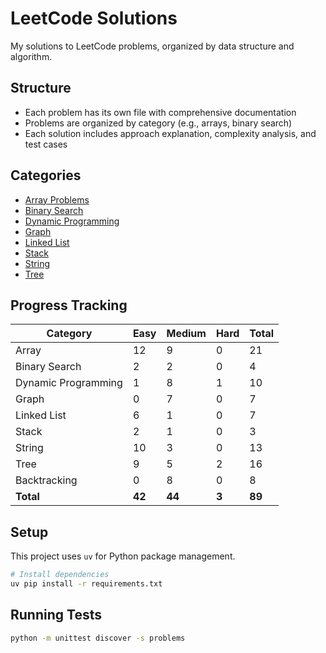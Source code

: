 # LeetCode Solutions

My solutions to LeetCode problems, organized by data structure and algorithm.

## Structure

- Each problem has its own file with comprehensive documentation
- Problems are organized by category (e.g., arrays, binary search)
- Each solution includes approach explanation, complexity analysis, and test cases

## Categories

- [Array Problems](./problems/array/)
- [Binary Search](./problems/binary_search/)
- [Dynamic Programming](./problems/dynamic_programming/)
- [Graph](./problems/graph/)
- [Linked List](./problems/linked_list/)
- [Stack](./problems/stack/)
- [String](./problems/string/)
- [Tree](./problems/tree/)

## Progress Tracking

| Category | Easy | Medium | Hard | Total |
|----------|------|--------|------|-------|
| Array | 12 | 9 | 0 | 21 |
| Binary Search | 2 | 2 | 0 | 4 |
| Dynamic Programming | 1 | 8 | 1 | 10 |
| Graph | 0 | 7 | 0 | 7 |
| Linked List | 6 | 1 | 0 | 7 |
| Stack | 2 | 1 | 0 | 3 |
| String | 10 | 3 | 0 | 13 |
| Tree | 9 | 5 | 2 | 16 |
| Backtracking | 0 | 8 | 0 | 8 |
| **Total** | **42** | **44** | **3** | **89** |




## Setup

This project uses `uv` for Python package management.

```bash
# Install dependencies
uv pip install -r requirements.txt
```

## Running Tests

```bash
python -m unittest discover -s problems
```
